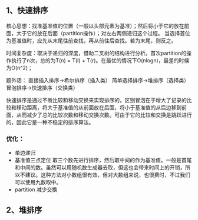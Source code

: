 ## 1、快速排序
核心思想：找准基准值的位置（一般以头部元素为基准）；然后将小于它的放在前面，大于它的放在后面（partition操作）；对左右两侧递归这个过程。
当选择首位为基准值时，应先从末尾往前查找，再从前往后查找。若为末尾，则反之。

时间复杂度：取决于递归的深度，借助二叉树的结构进行分析。首次partition的操作执行了n次，总的为T(n) = T(l) + T(r)。在最优的情况下O(nlogn)，最差的时候为O(n^2)；

题外话：
直接插入排序->希尔排序（插入类）
简单选择排序->堆排序（选择类）
冒泡排序->快速排序（交换类）

快速排序是通过不断比较和移动交换来实现排序的，区别冒泡在于增大了记录的比较和移动距离，将大于基准值的从前面放在后面，将小于基准值的从后边移到前面，从而减少了总的比较次数和移动交换次数。可由于它的比较和交换是跳跃进行的，因此它是一种不稳定的排序算法。

### 优化：
* 单边递归
* 基准值三点定位
  取三个数先进行排序，然后取中间的作为基准值。一般是首尾和中间的数。虽然可以用随机数生成器去取，但这也会带来时间上的开销，所以不建议。这种方法对小数组很有效，但对大数组来说，也很费时，不过我们可以使用九数取中。
* partition 减少交换

## 2、堆排序
